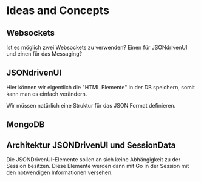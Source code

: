 # Ideas and Concepts

## Websockets
Ist es möglich zwei Websockets zu verwenden? Einen für JSONdrivenUI und einen für das Messaging?
## JSONdrivenUI
Hier können wir eigentlich die "HTML Elemente" in der DB speichern, somit kann man es einfach verändern.

Wir müssen natürlich eine Struktur für das JSON Format definieren.
## MongoDB

## Architektur JSONDrivenUI und SessionData
Die JSONDrivenUI-Elemente sollen an sich keine Abhängigkeit zu der Session besitzen. Diese Elemente werden dann mit Go in der Session mit den notwendigen Informationen versehen.
